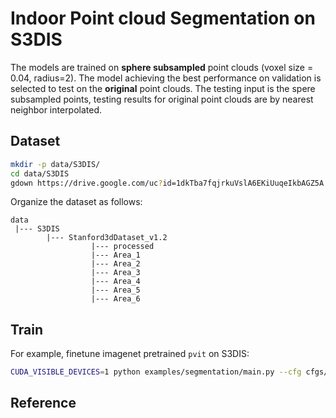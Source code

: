 # Indoor Point cloud Segmentation on S3DIS
The models are trained on **sphere subsampled** point clouds (voxel size = 0.04, radius=2). The model achieving the best performance on validation is selected to test on the **original** point clouds. The testing input is the spere subsampled points, testing results for original point clouds are by nearest neighbor interpolated.


## Dataset

```bash
mkdir -p data/S3DIS/
cd data/S3DIS
gdown https://drive.google.com/uc?id=1dkTba7fqjrkuVslA6EKiUuqeIkbAGZ5A
```

Organize the dataset as follows:

```
data
 |--- S3DIS
        |--- Stanford3dDataset_v1.2 
                  |--- processed
                  |--- Area_1
                  |--- Area_2
                  |--- Area_3
                  |--- Area_4
                  |--- Area_5
                  |--- Area_6
```

## Train

For example, finetune imagenet pretrained `pvit` on S3DIS:
```bash
CUDA_VISIBLE_DEVICES=1 python examples/segmentation/main.py --cfg cfgs/s3dis_sphere_pix4point/pix4point.yaml --pretrained_path xxxx
```


## Reference 
